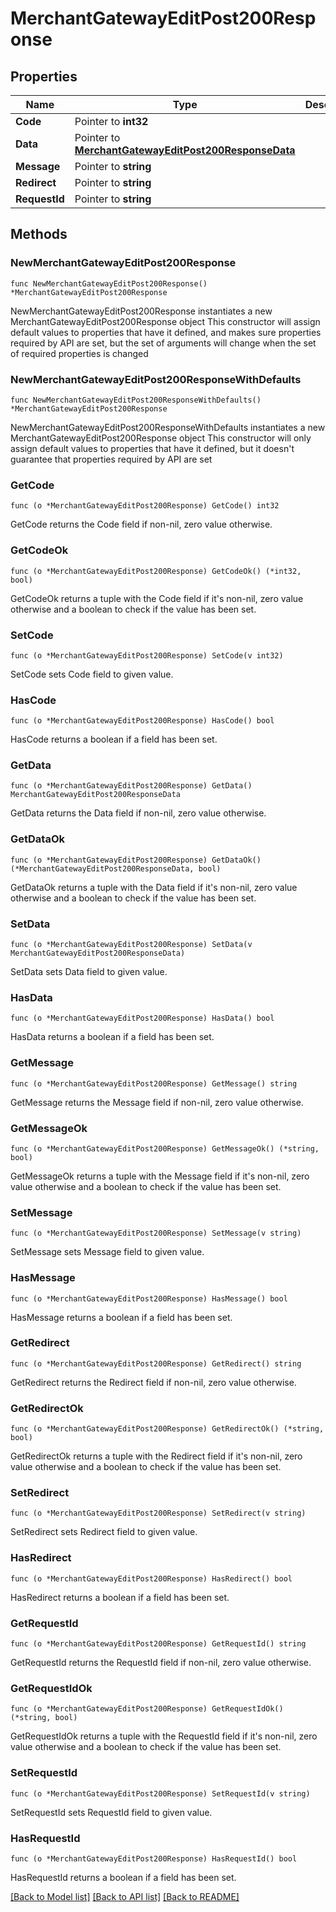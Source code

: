 # MerchantGatewayEditPost200Response

## Properties

Name | Type | Description | Notes
------------ | ------------- | ------------- | -------------
**Code** | Pointer to **int32** |  | [optional] 
**Data** | Pointer to [**MerchantGatewayEditPost200ResponseData**](MerchantGatewayEditPost200ResponseData.md) |  | [optional] 
**Message** | Pointer to **string** |  | [optional] 
**Redirect** | Pointer to **string** |  | [optional] 
**RequestId** | Pointer to **string** |  | [optional] 

## Methods

### NewMerchantGatewayEditPost200Response

`func NewMerchantGatewayEditPost200Response() *MerchantGatewayEditPost200Response`

NewMerchantGatewayEditPost200Response instantiates a new MerchantGatewayEditPost200Response object
This constructor will assign default values to properties that have it defined,
and makes sure properties required by API are set, but the set of arguments
will change when the set of required properties is changed

### NewMerchantGatewayEditPost200ResponseWithDefaults

`func NewMerchantGatewayEditPost200ResponseWithDefaults() *MerchantGatewayEditPost200Response`

NewMerchantGatewayEditPost200ResponseWithDefaults instantiates a new MerchantGatewayEditPost200Response object
This constructor will only assign default values to properties that have it defined,
but it doesn't guarantee that properties required by API are set

### GetCode

`func (o *MerchantGatewayEditPost200Response) GetCode() int32`

GetCode returns the Code field if non-nil, zero value otherwise.

### GetCodeOk

`func (o *MerchantGatewayEditPost200Response) GetCodeOk() (*int32, bool)`

GetCodeOk returns a tuple with the Code field if it's non-nil, zero value otherwise
and a boolean to check if the value has been set.

### SetCode

`func (o *MerchantGatewayEditPost200Response) SetCode(v int32)`

SetCode sets Code field to given value.

### HasCode

`func (o *MerchantGatewayEditPost200Response) HasCode() bool`

HasCode returns a boolean if a field has been set.

### GetData

`func (o *MerchantGatewayEditPost200Response) GetData() MerchantGatewayEditPost200ResponseData`

GetData returns the Data field if non-nil, zero value otherwise.

### GetDataOk

`func (o *MerchantGatewayEditPost200Response) GetDataOk() (*MerchantGatewayEditPost200ResponseData, bool)`

GetDataOk returns a tuple with the Data field if it's non-nil, zero value otherwise
and a boolean to check if the value has been set.

### SetData

`func (o *MerchantGatewayEditPost200Response) SetData(v MerchantGatewayEditPost200ResponseData)`

SetData sets Data field to given value.

### HasData

`func (o *MerchantGatewayEditPost200Response) HasData() bool`

HasData returns a boolean if a field has been set.

### GetMessage

`func (o *MerchantGatewayEditPost200Response) GetMessage() string`

GetMessage returns the Message field if non-nil, zero value otherwise.

### GetMessageOk

`func (o *MerchantGatewayEditPost200Response) GetMessageOk() (*string, bool)`

GetMessageOk returns a tuple with the Message field if it's non-nil, zero value otherwise
and a boolean to check if the value has been set.

### SetMessage

`func (o *MerchantGatewayEditPost200Response) SetMessage(v string)`

SetMessage sets Message field to given value.

### HasMessage

`func (o *MerchantGatewayEditPost200Response) HasMessage() bool`

HasMessage returns a boolean if a field has been set.

### GetRedirect

`func (o *MerchantGatewayEditPost200Response) GetRedirect() string`

GetRedirect returns the Redirect field if non-nil, zero value otherwise.

### GetRedirectOk

`func (o *MerchantGatewayEditPost200Response) GetRedirectOk() (*string, bool)`

GetRedirectOk returns a tuple with the Redirect field if it's non-nil, zero value otherwise
and a boolean to check if the value has been set.

### SetRedirect

`func (o *MerchantGatewayEditPost200Response) SetRedirect(v string)`

SetRedirect sets Redirect field to given value.

### HasRedirect

`func (o *MerchantGatewayEditPost200Response) HasRedirect() bool`

HasRedirect returns a boolean if a field has been set.

### GetRequestId

`func (o *MerchantGatewayEditPost200Response) GetRequestId() string`

GetRequestId returns the RequestId field if non-nil, zero value otherwise.

### GetRequestIdOk

`func (o *MerchantGatewayEditPost200Response) GetRequestIdOk() (*string, bool)`

GetRequestIdOk returns a tuple with the RequestId field if it's non-nil, zero value otherwise
and a boolean to check if the value has been set.

### SetRequestId

`func (o *MerchantGatewayEditPost200Response) SetRequestId(v string)`

SetRequestId sets RequestId field to given value.

### HasRequestId

`func (o *MerchantGatewayEditPost200Response) HasRequestId() bool`

HasRequestId returns a boolean if a field has been set.


[[Back to Model list]](../README.md#documentation-for-models) [[Back to API list]](../README.md#documentation-for-api-endpoints) [[Back to README]](../README.md)


